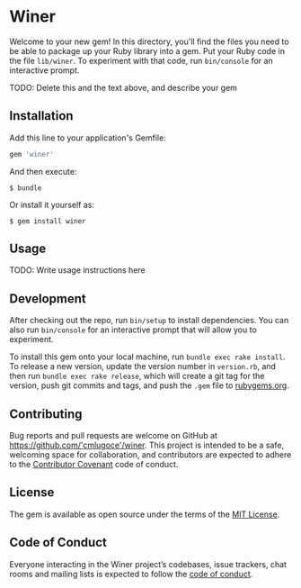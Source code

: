 # Winer

Welcome to your new gem! In this directory, you'll find the files you need to be able to package up your Ruby library into a gem. Put your Ruby code in the file `lib/winer`. To experiment with that code, run `bin/console` for an interactive prompt.

TODO: Delete this and the text above, and describe your gem

## Installation

Add this line to your application's Gemfile:

```ruby
gem 'winer'
```

And then execute:

    $ bundle

Or install it yourself as:

    $ gem install winer

## Usage

TODO: Write usage instructions here

## Development

After checking out the repo, run `bin/setup` to install dependencies. You can also run `bin/console` for an interactive prompt that will allow you to experiment.

To install this gem onto your local machine, run `bundle exec rake install`. To release a new version, update the version number in `version.rb`, and then run `bundle exec rake release`, which will create a git tag for the version, push git commits and tags, and push the `.gem` file to [rubygems.org](https://rubygems.org).

## Contributing

Bug reports and pull requests are welcome on GitHub at https://github.com/'cmlugoce'/winer. This project is intended to be a safe, welcoming space for collaboration, and contributors are expected to adhere to the [Contributor Covenant](http://contributor-covenant.org) code of conduct.

## License

The gem is available as open source under the terms of the [MIT License](https://opensource.org/licenses/MIT).

## Code of Conduct

Everyone interacting in the Winer project’s codebases, issue trackers, chat rooms and mailing lists is expected to follow the [code of conduct](https://github.com/'cmlugoce'/winer/blob/master/CODE_OF_CONDUCT.md).
